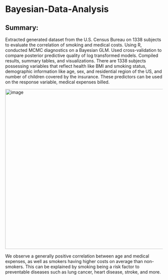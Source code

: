 # Bayesian-Data-Analysis

## Summary:
Extracted generated dataset from the U.S. Census Bureau on 1338 subjects to evaluate the correlation of smoking and medical costs. Using R, conducted MCMC diagnostics on a Bayesian GLM. Used cross-validation to compare posterior predictive quality of log transformed models. Compiled results, summary tables, and visualizations. There are 1338 subjects possessing variables that reflect health like BMI and smoking status, demographic information like age, sex, and residential region of the US, and number of children covered by the insurance. These predictors can be used on the response variable, medical expenses billed. 

<img width="600" height="513" alt="image" src="https://github.com/user-attachments/assets/24e38c96-9778-4166-adb4-0b22e8856ca8" />

We observe a generally positive correlation between age and medical expenses, as well as smokers having higher costs on average than non-smokers. This can be explained by smoking being a risk factor to preventable diseases such as lung cancer, heart disease, stroke, and more.
